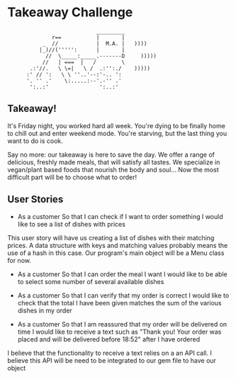Takeaway Challenge
==================
```
                            _________
              r==           |       |
           _  //            |  M.A. |   ))))
          |_)//(''''':      |       |
            //  \_____:_____.-------D     )))))
           //   | ===  |   /        \
       .:'//.   \ \=|   \ /  .:'':./    )))))
      :' // ':   \ \ ''..'--:'-.. ':
      '. '' .'    \:.....:--'.-'' .'
       ':..:'                ':..:'

 ```

## Takeaway!

 It's Friday night, you worked hard all week. You're dying to be finally home to chill out and enter weekend mode. You're starving, but the last thing you want to do is cook.


 Say no more: our takeaway is here to save the day. We offer a range of delicious, freshly made meals, that will satisfy all tastes. We specialize in vegan/plant based foods that nourish the body and soul... Now the most difficult part will be to choose what to order!


 ## User Stories

  - As a customer
  So that I can check if I want to order something
  I would like to see a list of dishes with prices

This user story will have us creating a list of dishes with their matching prices. A data structure with keys and matching values probably means the use of a hash in this case. Our program's main object will be a Menu class for now.


  - As a customer
  So that I can order the meal I want
  I would like to be able to select some number of several available dishes





  - As a customer
  So that I can verify that my order is correct
  I would like to check that the total I have been given matches the sum of the various dishes in my order




  - As a customer
  So that I am reassured that my order will be delivered on time
  I would like to receive a text such as "Thank you! Your order was placed and will be delivered before 18:52" after I have ordered

  I believe that the functionality to receive a text relies on a an API call. I believe this API will be need to be integrated to our gem file to have our object
